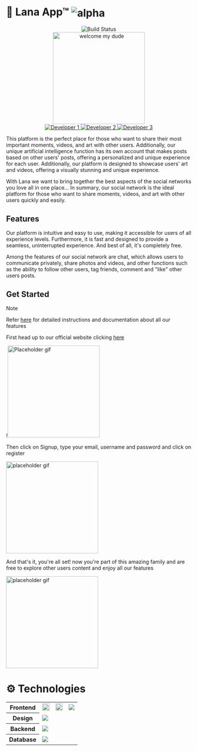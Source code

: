 # :stars: Lana App™ <img alt="alpha" src="https://img.shields.io/badge/WIP-orange" align="center">


<section align="center">	
<img alt="Build Status" src="https://github.com/Lana-Software/Lana-App/actions/workflows/pipeline.yml/badge.svg?branchName=main">
<br>
<img src="https://i.giphy.com/media/26gssIytJvy1b1THO/giphy.webp" style="width:250px;" title="welcome my dude">
</section>

<section align="center">
  <a href="https://github.com/DuvanArwenLazar">
    <img src="https://img.shields.io/github/followers/DuvanArwenLazar?label=DuvanArwenLazar&logo=github&logoColor=yellow&style=for-the-badge" alt="Developer 1">
  </a>
 <a href="https://github.com/Kolozuz">
    <img src="https://img.shields.io/github/followers/Kolozuz?label=Kolozuz&logo=github&logoColor=blue&style=for-the-badge" alt="Developer 2">
  </a>
 <a href="https://github.com/JohnGolgota">
    <img src="https://img.shields.io/github/followers/JohnGolgota?label=JohnGolgota&logo=github&logoColor=red&style=for-the-badge" alt="Developer 3">
  </a>
</section>

This platform is the perfect place for those who want to share their most important moments, videos, and art with other users. Additionally, our unique artificial intelligence function has its own account that makes posts based on other users' posts, offering a personalized and unique experience for each user. Additionally, our platform is designed to showcase users' art and videos, offering a visually stunning and unique experience.

With Lana we want to bring together the best aspects of the social networks you love all in one place...
In summary, our social network is the ideal platform for those who want to share moments, videos, and art with other users quickly and easily.

## Features

Our platform is intuitive and easy to use, making it accessible for users of all experience levels. Furthermore, it is fast and designed to provide a seamless, uninterrupted experience. And best of all, it's completely free.

Among the features of our social network are chat, which allows users to communicate privately, share photos and videos, and other functions such as the ability to follow other users, tag friends, comment and "like" other users posts.

## Get Started

> [!NOTE]
> Refer <a href="https://lana-software.github.io/Lana-App/wiki" target="_blank" rel="noopener noreferrer">here</a> for detailed instructions and documentation about all our features

First head up to our official website clicking [here](www.lanaapp.com)

!<img src="https://i.giphy.com/media/ThrM4jEi2lBxd7X2yz/giphy.webp" width="250" alt="Placeholder gif"> 
<!-- Gif Here that shows typing the url and entering the website -->

Then click on Signup, type your email, username and password and click on register

<img src="https://i.giphy.com/media/13GIgrGdslD9oQ/giphy.webp" width="250" alt="placeholder gif" >
<!-- Gif Here that shows how to fill the fields and register -->

And that's it, you're all set! now you're part of this amazing family and are free to explore other users content and enjoy all our features

<img src="https://i.giphy.com/media/BPJmthQ3YRwD6QqcVD/giphy.webp" width="250" alt="placeholder gif">
<!-- Gif here colorful that welcomes the user to our platform, showing some of the main feed content -->

# :gear: Technologies

<!-- Technologies stack table -->
<table>
  <tr>
  <th>Frontend</th>
  <td>
   <a href="www.vitejs.com"><img src="https://img.shields.io/badge/vite-%23646CFF.svg?style=for-the-badge&logo=vite&logoColor=white" width="100%"></a>
  </td>
  <td>
   <a href="www.vuejs.com"><img src="https://img.shields.io/badge/vuejs-%2335495e.svg?style=for-the-badge&logo=vuedotjs&logoColor=%234FC08D" width="100%"></a>
  </td>
  <td>
   <a href="www.tailwind.com"><img src="https://img.shields.io/badge/tailwindcss-%2338B2AC.svg?style=for-the-badge&logo=tailwind-css&logoColor=white"></a>
  </td>
 </tr>
 <tr>
  <th>Design</th>
  <td colspan="3">
   <a href="www.figma.com"><img src="https://img.shields.io/badge/figma-%23F24E1E.svg?style=for-the-badge&logo=figma&logoColor=white"></a>
  </td>
 </tr>
 <tr>
  <th>Backend</th>
   <td colspan="3">
    <a href="www.nodejs.com"><img src="https://img.shields.io/badge/node.js-6DA55F?style=for-the-badge&logo=node.js&logoColor=white"></a>
   </td>
 </tr>
 <tr>
  <th>Database</th>
   <td colspan="3">
    <a href="www.mongodb.com"><img src="https://img.shields.io/badge/MongoDB-%234ea94b.svg?style=for-the-badge&logo=mongodb&logoColor=white"></a>
   </td>
 </tr>
</table>
